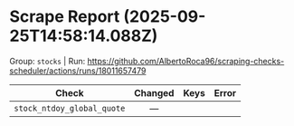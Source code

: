 # Scrape Report (2025-09-25T14:58:14.088Z)

Group: `stocks`  |  Run: https://github.com/AlbertoRoca96/scraping-checks-scheduler/actions/runs/18011657479

| Check | Changed | Keys | Error |
|---|:---:|:--|:--|
| `stock_ntdoy_global_quote` | — |  |  |
